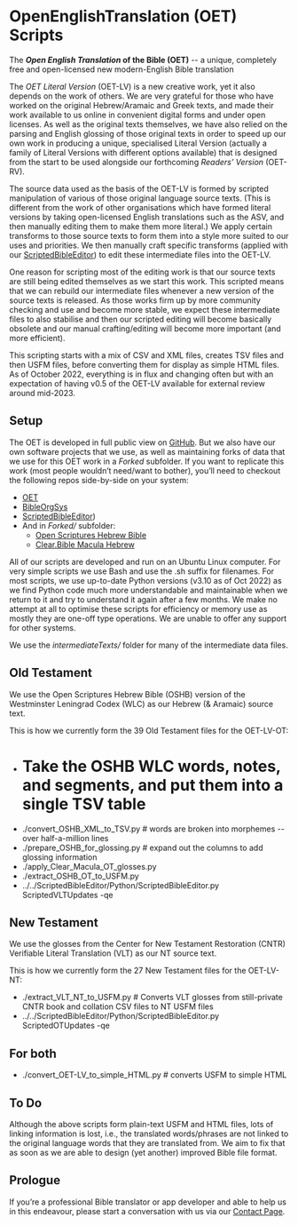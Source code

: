 # OpenEnglishTranslation (OET) Scripts

The **_Open English Translation_ of the Bible (OET)** -- a unique, completely free and open-licensed new modern-English Bible translation

The _OET Literal Version_ (OET-LV) is a new creative work,
yet it also depends on the work of others.
We are very grateful for those who have worked on the original Hebrew/Aramaic
and Greek texts, and made their work available to us online
in convenient digital forms and under open licenses.
As well as the original texts themselves,
we have also relied on the parsing and English glossing of those original texts
in order to speed up our own work
in producing a unique, specialised Literal Version
(actually a family of Literal Versions with different options available)
that is designed from the start to be used alongside
our forthcoming _Readers’ Version_ (OET-RV).

The source data used as the basis of the OET-LV
is formed by scripted manipulation of various of those original language source texts.
(This is different from the work of other organisations which have
formed literal versions by taking open-licensed English translations such as the ASV,
and then manually editing them to make them more literal.)
We apply certain transforms to those source texts to form them
into a style more suited to our uses and priorities.
We then manually craft specific transforms
(applied with our [ScriptedBibleEditor](https://github.com/Freely-Given-org/ScriptedBibleEditor))
to edit these intermediate files into the OET-LV.

One reason for scripting most of the editing work is that our source texts
are still being edited themselves as we start this work.
This scripted means that we can rebuild our intermediate files
whenever a new version of the source texts is released.
As those works firm up by more community checking and use and become more stable,
we expect these intermediate files to also stabilise
and then our scripted editing will become basically obsolete
and our manual crafting/editing will become more important (and more efficient).

This scripting starts with a mix of CSV and XML files,
creates TSV files and then USFM files,
before converting them for display as simple HTML files.
As of October 2022, everything is in flux and changing often
but with an expectation of having v0.5 of the OET-LV
available for external review around mid-2023.

## Setup

The OET is developed in full public view on [GitHub](https://github.com/Freely-Given-org/OpenEnglishTranslation--OET).
But we also have our own software projects that we use,
as well as maintaining forks of data that we use for this OET work in a _Forked_ subfolder.
If you want to replicate this work (most people wouldn’t need/want to bother),
you’ll need to checkout the following repos side-by-side
on your system:

- [OET](https://github.com/Freely-Given-org/OpenEnglishTranslation--OET)
- [BibleOrgSys](https://github.com/Freely-Given-org/BibleOrgSys)
- [ScriptedBibleEditor](https://github.com/Freely-Given-org/ScriptedBibleEditor))
- And in _Forked/_ subfolder:
  - [Open Scriptures Hebrew Bible](https://github.com/Freely-Given-org/OS-morphhb)
  - [Clear.Bible Macula Hebrew](https://github.com/Freely-Given-org/macula-hebrew)

All of our scripts are developed and run on an Ubuntu Linux computer.
For very simple scripts we use Bash and use the .sh suffix for filenames.
For most scripts, we use up-to-date Python versions (v3.10 as of Oct 2022)
as we find Python code much more understandable and maintainable
when we return to it and try to understand it again after a few months.
We make no attempt at all to optimise these scripts for efficiency or memory use
as mostly they are one-off type operations.
We are unable to offer any support for other systems.

We use the _intermediateTexts/_ folder for many of the intermediate data files.

## Old Testament

We use the Open Scriptures Hebrew Bible (OSHB) version of the
Westminster Leningrad Codex (WLC) as our Hebrew (& Aramaic) source text.

This is how we currently form the 39 Old Testament files for the OET-LV-OT:

- # Take the OSHB WLC words, notes, and segments, and put them into a single TSV table
- ./convert_OSHB_XML_to_TSV.py # words are broken into morphemes -- over half-a-million lines
- ./prepare_OSHB_for_glossing.py # expand out the columns to add glossing information
- ./apply_Clear_Macula_OT_glosses.py
- ./extract_OSHB_OT_to_USFM.py
- ../../ScriptedBibleEditor/Python/ScriptedBibleEditor.py ScriptedVLTUpdates -qe

## New Testament

We use the glosses from the Center for New Testament Restoration (CNTR)
Verifiable Literal Translation (VLT) as our NT source text.

This is how we currently form the 27 New Testament files for the OET-LV-NT:

- ./extract_VLT_NT_to_USFM.py # Converts VLT glosses from still-private CNTR book and collation CSV files to NT USFM files
- ../../ScriptedBibleEditor/Python/ScriptedBibleEditor.py ScriptedOTUpdates -qe

## For both

- ./convert_OET-LV_to_simple_HTML.py # converts USFM to simple HTML

## To Do

Although the above scripts form plain-text USFM and HTML files,
lots of linking information is lost,
i.e., the translated words/phrases are not linked to the original language words that they are translated from.
We aim to fix that as soon as we are able to design (yet another) improved Bible file format.

## Prologue

If you’re a professional Bible translator or app developer and able to help us in this endeavour, please start a conversation with us via our [Contact Page](https://Freely-Given.org/Contact.html).
